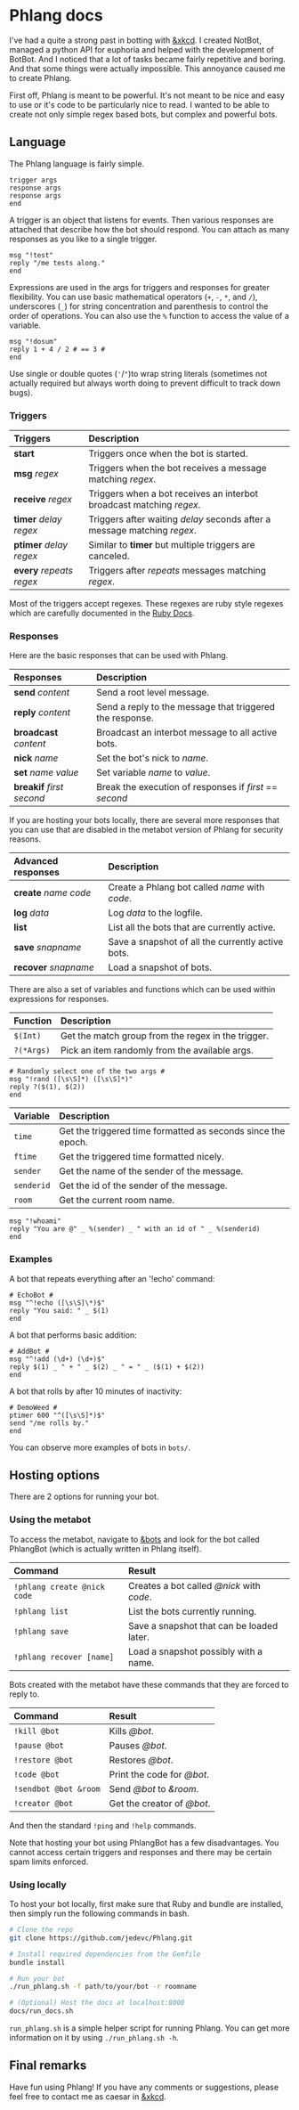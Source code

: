 # Phlang docs

I've had a quite a strong past in botting with
[&xkcd](https://euphoria.io/room/xkcd). I created NotBot, managed a python API
for euphoria and helped with the development of BotBot. And I noticed that a lot
of tasks became fairly repetitive and boring. And that some things were actually
impossible. This annoyance caused me to create Phlang.

First off, Phlang is meant to be powerful. It's not meant to be nice and easy to
use or it's code to be particularly nice to read. I wanted to be able to create
not only simple regex based bots, but complex and powerful bots.

## Language

The Phlang language is fairly simple.

```
trigger args
response args
response args
end
```

A trigger is an object that listens for events. Then various responses
are attached that describe how the bot should respond. You can attach as many
responses as you like to a single trigger.

```
msg "!test"
reply "/me tests along."
end
```

Expressions are used in the args for triggers and responses for greater
flexibility. You can use basic mathematical operators (```+```, ```-```,
```*```, and ```/```), underscores (```_```) for string concentration and
parenthesis to control the order of operations. You can also use the ```%```
function to access the value of a variable.

```
msg "!dosum"
reply 1 + 4 / 2 # == 3 #
end
```

Use single or double quotes (```'```/```"```)to wrap string literals (sometimes
not actually required but always worth doing to prevent difficult to track down
bugs).

### Triggers

| Triggers                    | Description                                                              |
| :-------------------------- | :----------------------------------------------------------------------- |
| __start__                   | Triggers once when the bot is started.                                   |
| __msg__ _regex_             | Triggers when the bot receives a message matching _regex_.               |
| __receive__ _regex_         | Triggers when a bot receives an interbot broadcast matching _regex_.     |
| __timer__ _delay_ _regex_   | Triggers after waiting _delay_ seconds after a message matching _regex_. |
| __ptimer__ _delay_ _regex_  | Similar to __timer__ but multiple triggers are canceled.                 |
| __every__ _repeats_ _regex_ | Triggers after _repeats_ messages matching _regex_.                      |

Most of the triggers accept regexes. These regexes are ruby style regexes which
are carefully documented in the [Ruby Docs](http://ruby-doc.org/core/Regexp.html).

### Responses

Here are the basic responses that can be used with Phlang.

| Responses                    | Description                                              |
| :--------------------------- | :------------------------------------------------------- |
| __send__ _content_           | Send a root level message.                               |
| __reply__ _content_          | Send a reply to the message that triggered the response. |
| __broadcast__ _content_      | Broadcast an interbot message to all active bots.        |
| __nick__ _name_              | Set the bot's nick to _name_.                            |
| __set__ _name_ _value_       | Set variable _name_ to _value_.                          |
| __breakif__ _first_ _second_ | Break the execution of responses if _first_ == _second_  |

If you are hosting your bots locally, there are several more responses that you
can use that are disabled in the metabot version of Phlang for security reasons.

| Advanced responses       | Description                                       |
| :----------------------- | :------------------------------------------------ |
| __create__ _name_ _code_ | Create a Phlang bot called _name_ with _code_.    |
| __log__ _data_           | Log _data_ to the logfile.                        |
| __list__                 | List all the bots that are currently active.      |
| __save__ _snapname_      | Save a snapshot of all the currently active bots. |
| __recover__ _snapname_   | Load a snapshot of bots.                          |

There are also a set of variables and functions which can be used within
expressions for responses.

| Function       | Description                                        |
| :------------- | :------------------------------------------------- |
| ```$(Int)```   | Get the match group from the regex in the trigger. |
| ```?(*Args)``` | Pick an item randomly from the available args.     |

```
# Randomly select one of the two args #
msg "!rand ([\s\S]*) ([\s\S]*)"
reply ?($(1), $(2))
end
```

| Variable       | Description                                                  |
| :------------- | :----------------------------------------------------------- |
| ```time```     | Get the triggered time formatted as seconds since the epoch. |
| ```ftime```    | Get the triggered time formatted nicely.                     |
| ```sender```   | Get the name of the sender of the message.                   |
| ```senderid``` | Get the id of the sender of the message.                     |
| ```room```     | Get the current room name.                                   |

```
msg "!whoami"
reply "You are @" _ %(sender) _ " with an id of " _ %(senderid)
end
```

### Examples

A bot that repeats everything after an '!echo' command:
```
# EchoBot #
msg "^!echo ([\s\S]\*)$"
reply "You said: " _ $(1)
end
```

A bot that performs basic addition:
```
# AddBot #
msg "^!add (\d+) (\d+)$"
reply $(1) _ " + " _ $(2) _ " = " _ ($(1) + $(2))
end
```

A bot that rolls by after 10 minutes of inactivity:
```
# DemoWeed #
ptimer 600 "^([\s\S]*)$"
send "/me rolls by."
end
```

You can observe more examples of bots in ```bots/```.

## Hosting options

There are 2 options for running your bot.

### Using the metabot

To access the metabot, navigate to [&bots](euphoria.io/room/bots) and look for
the bot called PhlangBot (which is actually written in Phlang itself).

| Command                         | Result                                    |
| :------------------------------ | :---------------------------------------- |
| ```!phlang create @nick code``` | Creates a bot called _@nick_ with _code_. |
| ```!phlang list```              | List the bots currently running.          |
| ```!phlang save```              | Save a snapshot that can be loaded later. |
| ```!phlang recover [name]```    | Load a snapshot possibly with a name.     |

Bots created with the metabot have these commands that they are forced to reply
to.

| Command                         | Result                                    |
| :------------------------------ | :---------------------------------------- |
| ```!kill @bot```                | Kills _@bot_.                             |
| ```!pause @bot```               | Pauses _@bot_.                            |
| ```!restore @bot```             | Restores _@bot_.                          |
| ```!code @bot```                | Print the code for _@bot_.                |
| ```!sendbot @bot &room```       | Send _@bot_ to _&room_.                   |
| ```!creator @bot```             | Get the creator of _@bot_.                |

And then the standard ```!ping``` and ```!help``` commands.

Note that hosting your bot using PhlangBot has a few disadvantages. You cannot
access certain triggers and responses and there may be certain spam limits
enforced.

### Using locally

To host your bot locally, first make sure that Ruby and bundle are installed,
then simply run the following commands in bash.

```bash
# Clone the repo
git clone https://github.com/jedevc/Phlang.git

# Install required dependencies from the Gemfile
bundle install

# Run your bot
./run_phlang.sh -f path/to/your/bot -r roomname

# (Optional) Host the docs at localhost:8000
docs/run_docs.sh
```

```run_phlang.sh``` is a simple helper script for running Phlang. You can get
more information on it by using ```./run_phlang.sh -h```.

## Final remarks

Have fun using Phlang! If you have any comments or suggestions, please feel free
to contact me as caesar in [&xkcd](euphoria.io/room/xkcd).
